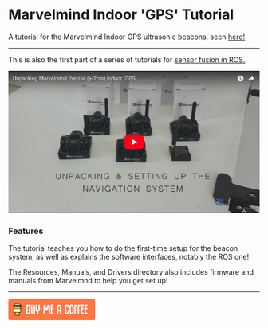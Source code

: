 # Marvelmind Indoor 'GPS' Tutorial
A tutorial for the Marvelmind Indoor GPS ultrasonic beacons, seen [here!](https://marvelmind.com/) 

---

This is also the first part of a series of tutorials for [sensor fusion in ROS.](https://github.com/methylDragon/ros-sensor-fusion-tutorial)



[![Click for video!](assets/youtube_thumbnail.png)](https://www.youtube.com/watch?v=sOce7B2_6Sk)



### Features

The tutorial teaches you how to do the first-time setup for the beacon system, as well as explains the software interfaces, notably the ROS one!

The Resources, Manuals, and Drivers directory also includes firmware and manuals from Marvelmnd to help you get set up!



---

 [![Yeah! Buy the DRAGON a COFFEE!](./assets/COFFEE%20BUTTON%20%E3%83%BE(%C2%B0%E2%88%87%C2%B0%5E).png)](https://www.buymeacoffee.com/methylDragon)

